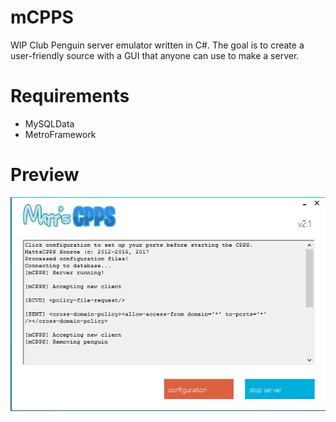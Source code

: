 # mCPPS
WIP Club Penguin server emulator written in C#. The goal is to create a user-friendly source with a GUI that anyone can use to make a server.

# Requirements
* MySQLData
* MetroFramework

# Preview
![alt text](https://raw.githubusercontent.com/mh9924/mCPPS/master/screens/mcpps1.png)
